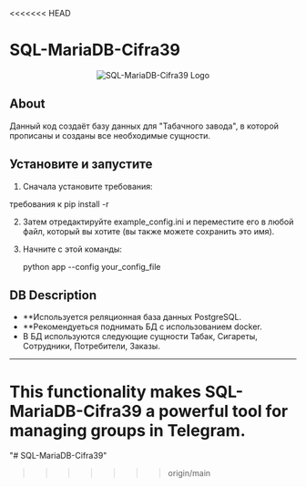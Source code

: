 <<<<<<< HEAD
# SQL-MariaDB-Cifra39

<p align="center">
  <img src=".images/bees_for_git.png" alt="SQL-MariaDB-Cifra39 Logo">
</p>

## About
Данный код создаёт базу данных для "Табачного завода", в которой прописаны и созданы все необходимые сущности. 

## Установите и запустите
1. Сначала установите требования:
 
 требования к pip install -r
 
2. Затем отредактируйте example_config.ini и переместите его в любой файл, который вы хотите (вы также можете сохранить это имя).
3. Начните с этой команды:
 
   python app --config your_config_file
   

## DB Description

- **Используется реляционная база данных PostgreSQL.
- **Рекомендуеться поднимать БД с использованием docker.
- В БД используются следующие сущности Табак, Сигареты, Сотрудники, Потребители, Заказы.

---
This functionality makes SQL-MariaDB-Cifra39 a powerful tool for managing groups in Telegram.
=======
"#  SQL-MariaDB-Cifra39" 
>>>>>>> origin/main
